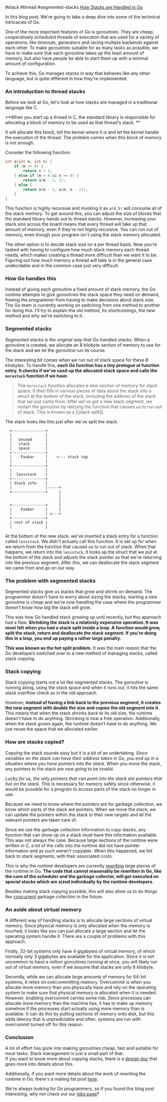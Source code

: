 #stack #thread #segmented-stacks
[How Stacks are Handled in Go ](https://blog.cloudflare.com/how-stacks-are-handled-in-go/)

In this blog post, We're going to take a deep dive into some of the technical intricacies of Go.

One of the more important features of Go is goroutines. They are cheap, cooperatively scheduled threads of execution that are used for a variety of operations, like timeouts, generators and racing multiple backends against each other. To make goroutines suitable for as many tasks as possible, we have to make sure that each goroutine takes up the least amount of memory, but also have people be able to start them up with a minimal amount of configuration.

To achieve this, Go manages stacks in way that behaves like any other language, but is quite different in how they're implemented.

### An introduction to thread stacks

Before we look at Go, let's look at how stacks are managed in a traditional language like C.

**When you start up a thread in C, the standard library is responsible for allocating a block of memory to be used as that thread's stack. **

It will allocate this block, tell the kernel where it is and let the kernel handle the execution of the thread. The problem comes when this block of memory is not enough.

Consider the following function:

```c
int a(int m, int n) {
	if (m == 0) {
		return n + 1;
	} else if (m > 0 && n == 0) {
		return a(m - 1, 1);
	} else {
		return a(m - 1, a(m, n - 1));
	}
}
```

This function is highly recursive and invoking it as `a(4,5)` will consume all of the stack memory. To get around this, you can adjust the size of blocks that the standard library hands out to thread stacks. However, increasing your stack size across the board means that every thread will take up that amount of memory, even if they're not highly recursive. You can run out of memory, even though your program isn't using the stack memory allocated.

The other option is to decide stack size on a per thread basis. Now you're tasked with having to configure how much stack memory each thread needs, which makes creating a thread more difficult than we want it to be. Figuring out how much memory a thread will take is in the general case undecidable and in the common case just very difficult.

### How Go handles this

Instead of giving each goroutine a fixed amount of stack memory, the Go runtime attempts to give goroutines the stack space they need on demand, freeing the programmer from having to make decisions about stack size. The Go team is currently working on switching from one method to another for doing this. I'll try to explain the old method, its shortcomings, the new method and why we're switching to it.

### Segmented stacks

*Segmented stacks is the original way that Go handled stacks.* When a goroutine is created, we allocate an $8$ kilobyte section of memory to use for the stack and we let the goroutine run its course.

The interesting bit comes when we run out of stack space for these 8 kilobytes. To handle this, **each Go function has a tiny prologue at function entry. It checks if we've used up the allocated stack space and calls the `morestack` function if we have.**

> The `morestack` function allocates a new section of memory for stack space. It then fills in various pieces of data about the stack into a struct at the bottom of the stack, including the address of the stack that we just came from. After we've got a new stack segment, we restart the goroutine by retrying the function that caused us to run out of stack. This is known as a [[stack split]].

The stack looks like this just after we've split the stack.

```
  +---------------+
  |               |
  |   unused      |
  |   stack       |
  |   space       |
  +---------------+
  |    Foobar     |    <--- stack top
  |               |
  +---------------+
  |               |
  |  lessstack    |
  +---------------+
  | Stack info    |
  |               |-----+
  +---------------+     |
                        |
                        |
  +---------------+     |
  |    Foobar     |     |
  |               | <---+
  +---------------+
  | rest of stack |
  |               |
```

At the bottom of the new stack, we've inserted a stack entry for a function called `lessstack`. We didn't actually call this function. It is set up for when we return from the function that caused us to run out of stack. When that happens, we return into the `lessstack`, it looks up the struct that we put at the bottom of the stack and adjusts the stack pointer so that we're returning into the previous segment. After this, we can deallocate the stack segment we came from and go on our way.

### The problem with segmented stacks

Segmented stacks give us stacks that grow and shrink on demand. The programmer doesn't have to worry about sizing the stacks, starting a new goroutine is cheap and we're now handling the case where the programmer doesn't know how big the stack will grow.

This was how Go handled stack growing up until recently, but this approach had a flaw. **Shrinking the stack is a relatively expensive operation. It was most felt when you had a stack split inside a loop. A function would grow, split the stack, return and deallocate the stack segment. If you're doing this in a loop, you end up paying a rather large penalty.**

**This was known as the hot split problem.** It was the main reason that the Go developers switched over to a new method of managing stacks, called stack copying.


### Stack copying

Stack copying starts out a lot like segmented stacks. The goroutine is running along, using the stack space and when it runs out, it hits the same stack overflow check as in the old approach.

However, **instead of having a link back to the previous segment, it creates the new segment with double the size and copies the old segment into it.** This means that when the stack shrinks back to its old size, the runtime doesn't have to do anything. Shrinking is now a free operation. Additionally, when the stack grows again, the runtime doesn't have to do anything. We just reuse the space that we allocated earlier.

### How are stacks copied?

Copying the stack sounds easy but it is a bit of an undertaking. *Since variables on the stack can have their address taken in Go, you end up in a situation where you have pointers into the stack.* When you move the stack, any pointers to the stack are now going to be invalid.

*Lucky for us, the only pointers that can point into the stack are pointers that live on the stack*. This is necessary for memory safety since otherwise, it would be possible for a program to access parts of the stack no longer in use.

Because we need to know where the pointers are for garbage collection, we know which parts of the stack are pointers. When we move the stack, we can update the pointers within the stack to their new targets and all the relevant pointers are taken care of.

Since we use the garbage collection information to copy stacks, any function that can show up on a stack must have this information available. This was not always the case. Because large sections of the runtime were written in C, a lot of the calls into the runtime did not have pointer information and as such weren't copyable. When this happened, we fell back to stack segments, with their associated costs.

This is why the runtime developers are currently [rewriting](http://dave.cheney.net/2014/09/01/gos-runtime-c-to-go-rewrite-by-the-numbers) large pieces of the runtime in Go. **The code that cannot reasonably be rewritten in Go, like the core of the scheduler and the garbage collector, will get executed on special stacks which are sized individually by the runtime developers**.

Besides making stack copying possible, this will also allow us to do things like [concurrent](http://golang.org/s/go14gc) garbage collection in the future.

### An aside about virtual memory

A different way of handling stacks is to allocate large sections of virtual memory. Since physical memory is only allocated when the memory is touched, it looks like you can just allocate a large section and let the operating system handle it. There are a couple of problems with this approach.

Firstly, 32-bit systems only have 4 gigabytes of virtual memory, of which normally only 3 gigabytes are available for the application. Since it is not uncommon to have a million goroutines running at once, you will likely run out of virtual memory, even if we assume that stacks are only 8 kilobyte.

Secondly, while we can allocate large amounts of memory for 64-bit systems, it relies on overcommitting memory. Overcommit is when you allocate more memory than you physically have and rely on the operating system to make sure that physical memory is allocated when it is needed. However, enabling overcommit carries some risk. Since processes can allocate more memory than the machine has, it has to make up memory somehow if the processes start actually using more memory than is available. It can do this by putting sections of memory onto disk, but this adds latency that is unpredictable and often, systems are run with overcommit turned off for this reason.

### Conclusion

A lot of effort has gone into making goroutines cheap, fast and suitable for most tasks. Stack management is just a small part of that.  
If you want to know more about copying stacks, there is a [design doc](https://docs.google.com/document/d/1wAaf1rYoM4S4gtnPh0zOlGzWtrZFQ5suE8qr2sD8uWQ/pub) that goes more into details about this.

Additionally, if you want more details about the work of rewriting the runtime in Go, there's a mailing list post [here](https://groups.google.com/d/msg/golang-dev/Sl5-jdbTdIo/-3SmBpzRJvQJ).

We're always looking for Go programmers, so if you found this blog post interesting, why not check out our [jobs page](https://www.cloudflare.com/join-our-team)?
